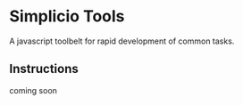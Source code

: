 # Simplicio Tools
A javascript toolbelt for rapid development of common tasks.

## Instructions
coming soon